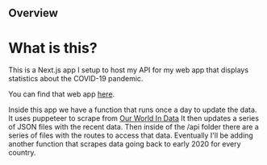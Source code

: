 ## Overview

# What is this?
This is a Next.js app I setup to host my API for my web app that displays statistics about the COVID-19 pandemic.

You can find that web app [here](https://covidstatistics.co/).

Inside this app we have a function that runs once a day to update the data.
It uses puppeteer to scrape from [Our World In Data](https://ourworldindata.org/)
It then updates a series of JSON files with the recent data.
Then inside of the /api folder there are a series of files with the routes to access that data.
Eventually I'll be adding another function that scrapes data going back to early 2020 for every country.